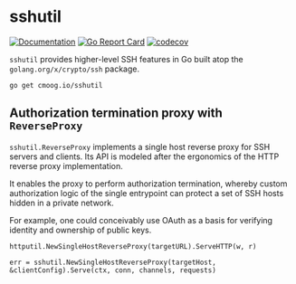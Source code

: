 # sshutil

[![Documentation](https://godoc.org/cmoog.io/sshutil?status.svg)](https://pkg.go.dev/cmoog.io/sshutil)
[![Go Report Card](https://goreportcard.com/badge/cmoog.io/sshutil)](https://goreportcard.com/report/cmoog.io/sshutil)
[![codecov](https://codecov.io/gh/cmoog/sshutil/branch/master/graph/badge.svg?token=IQ87G7H7OA)](https://codecov.io/gh/cmoog/sshutil)

`sshutil` provides higher-level SSH features in Go built
atop the `golang.org/x/crypto/ssh` package.

```text
go get cmoog.io/sshutil
```

## Authorization termination proxy with `ReverseProxy`

`sshutil.ReverseProxy` implements a single host reverse proxy
for SSH servers and clients. Its API is modeled after the ergonomics
of the HTTP reverse proxy implementation.

It enables the proxy to perform authorization termination,
whereby custom authorization logic of the single entrypoint can protect
a set of SSH hosts hidden in a private network.

For example, one could conceivably use OAuth as a basis for verifying
identity and ownership of public keys.

```golang
httputil.NewSingleHostReverseProxy(targetURL).ServeHTTP(w, r)

err = sshutil.NewSingleHostReverseProxy(targetHost, &clientConfig).Serve(ctx, conn, channels, requests)
```
